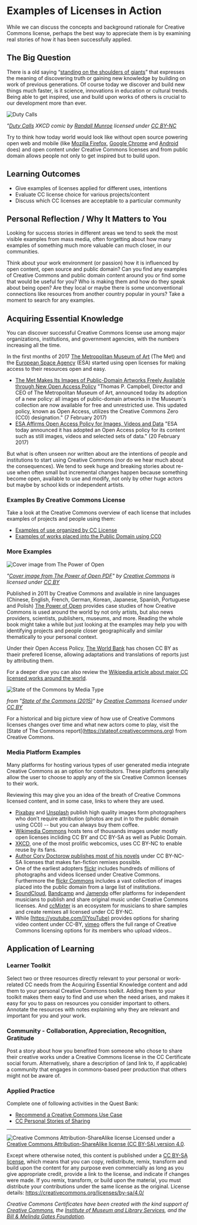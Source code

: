 # Examples of Licenses in Action

While we can discuss the concepts and background rationale for Creative Commons license, perhaps the best way to appreciate them is by examining real stories of how it has been successfully applied.

## The Big Question

There is a old saying “[standing on the shoulders of giants](https://en.wikipedia.org/wiki/Standing_on_the_shoulders_of_giants)” that expresses the meaning of discovering truth or gaining new knowledge by building on work of previous generations. Of course today we discover and build new things much faster, is it science, innovations in education or cultural trends. Being able to get inspired, use and build upon works of others is crucial to our development more than ever.

![Duty Calls](https://github.com/creativecommons/cc-cert-edu/blob/master/images/licenses/duty-calls.png "Duty Calls")

*"[Duty Calls](https://xkcd.com/386/) XKCD comic by [Randall Munroe](https://xkcd.com/about/) licensed under [CC BY-NC](https://creativecommons.org/licenses/by-nc/4.0/)*


Try to think how today world would look like without open source powering open web and mobile (like [Mozilla Firefox](https://www.mozilla.org/firefox), [Google Chrome](https://www.google.com/chrome/) and [Android](https://www.android.com/) does) and open content under Creative Commons licenses and from public domain allows people not only to get inspired but to build upon. 

## Learning Outcomes

* Give examples of licenses applied for different uses, intentions
* Evaluate CC license choice for various projects/content
* Discuss which CC licenses are acceptable to a particular community


## Personal Reflection / Why It Matters to You  
  
Looking for success stories in different areas we tend to seek the most visible examples from mass media, often forgetting about how many examples of something much more valuable can much closer, in our communities. 

Think about your work environment (or passion) how it is influenced by open content, open source and public domain? Can you find any examples of Creative Commons and public domain content around you or find some that would be useful for you? Who is making them and how do they speak about being open? Are they local or maybe there is some unconventional connections like resources from another country popular in yours? Take a moment to search for any examples. 

## Acquiring Essential Knowledge 

You can discover successful Creative Commons license use among major organizations, institutions, and government agencies, with the numbers increasing all the time. 

In the first  months of 2017  [The Metropolitan Museum of Art](http://www.metmuseum.org) (The Met) and the [European Space Agency](http://www.esa.int/) (ESA) started using open licenses for making access to their resources open and easy.

* [The Met Makes Its Images of Public-Domain Artworks Freely Available through New Open Access Policy](http://www.metmuseum.org/press/news/2017/open-access) "Thomas P. Campbell, Director and CEO of The Metropolitan Museum of Art, announced today its adoption of a new policy: all images of public-domain artworks in the Museum's collection are now available for free and unrestricted use. This updated policy, known as Open Access, utilizes the Creative Commons Zero (CC0) designation." (7 February 2017)
* [ESA Affirms Open Access Policy for Images, Videos and Data](http://www.esa.int/For_Media/Press_Releases/ESA_affirms_Open_Access_policy_for_images_videos_and_data) "ESA today announced it has adopted an Open Access policy for its content such as still images, videos and selected sets of data." (20 February 2017)

But what is often unseen  nor written about are the intentions of people and institutions to start using Creative Commons (nor do we hear much about the consequences). We tend to seek huge and breaking stories about re-use when often small but incremental changes happen because something become open, available to use and modify, not only by other huge actors but maybe by school kids or independent artists.

### Examples By Creative Commons License
Take a look at the Creative Commons overview of each license that includes examples of projects and people using them:

* [Examples of use organized by CC License](https://creativecommons.org/share-your-work/licensing-types-examples/licensing-examples/)
* [Examples of works placed into the Public Domain using CC0](https://creativecommons.org/share-your-work/public-domain/cc0/)

### More Examples

![Cover image from The Power of Open](https://github.com/creativecommons/cc-cert-edu/blob/master/images/sociocultural/power-open.jpg "Cover image from The Power of Open")

*"[Cover image from The Power of Open PDF](http://thepowerofopen.org/ "The Power of Open")" by [Creative Commons](https://creativecommons.org) is licensed under [CC BY](http://creativecommons.org/licenses/by/3.0/)*

Published in 2011 by Creative Commons and available in nine languages (Chinese, English, French, German, Korean, Japanese, Spanish, Portuguese and Polish) [The Power of Open](http://thepowerofopen.org/) provides case studies of how Creative Commons is used around the world by not only artists, but also news providers, scientists, publishers, museums, and more. Reading the whole book might take a while but just looking at the examples may help you with identifying projects and people closer geographically and similar thematically to your personal context.

Under their Open Access Policy, [The World Bank](https://openknowledge.worldbank.org/) has chosen CC BY as thaeir prefered license, allowing adaptations and translations of reports just by attributing them. 

For a deeper dive you can also review the [Wikipedia article about major CC licensed works around the world](https://en.wikipedia.org/wiki/List_of_major_Creative_Commons_licensed_works). 

![State of the Commons by Media Type](https://stateof.creativecommons.org/2015/img/content-bubbles.svg "State of the Commons by Media Type")

*from "[State of the Commons (2015)](https://stateof.creativecommons.org/2015/)" by [Creative Commons](https://creativecommons.org/) licensed under [CC BY](https://creativecommons.org/licenses/by/4.0/)*

For a historical and big picture view of how use of Creative Commons licenses changes over time and what new actors come to play, visit the [State of The Commons report[(https://stateof.creativecommons.org) from Creative Commons.


### Media Platform Examples

Many platforms for hosting various types of user generated media integrate Creative Commons as an option for contributors. These platforms generally allow the user to choose to apply any of the six Creative Common licenses to their work. 

Reviewing this may give you an idea of the breath of Creative Commons licensed content, and in some case, links to where they are used.


* [Pixabay](http://pixabay.com) and [Unsplash](http://unsplash.com/) publish high quality images form photographers who don’t require attribution (photos are put in to the public domain using CC0) -- but you can always buy them coffee. 
* [Wikimedia Commons](https://commons.wikimedia.org/) hosts tens of thousands images under mostly open licenses incliding CC BY and CC BY-SA as well as Public Domain.
* [XKCD](https://xkcd.com/), one of the most prolific webcomics, uses CC BY-NC to enable reuse by its fans.
* [Author Cory Doctorow publishes most of his novels](http://craphound.com/littlebrother/download/) under CC BY-NC-SA licenses that makes fan-fiction remixes possible.
* One of the earliest adopters [flickr](http://www.flickr.com/creativecommons/) includes hundreds of millions of photographs and videos licensed under Creative Commons. Furthermore the [flickr Commons](https://www.flickr.com/commons/) includes a vast collection of images placed into the public domain from a large list of institutions.
* [SoundCloud](https://soundcloud.com/creativecommonsmusicfree), [Bandcamp](https://bandcamp.com/) and [Jamendo](https://www.jamendo.com/) offer platforms for independent musicians to publish and share original music under Creative Commons licenses. And [ccMixter](http://ccmixter.org/) is an ecosystem for musicians to share samples and create remixes all licensed under CC BY-NC.
* While [https://youtube.com/](YouTube) provides options for sharing video content under CC-BY, [vimeo](https://vimeo.com/creativecommons) offers the full range of Creative Commons licensing options for its members who upload videos.. 

## Application of Learning

### Learner Toolkit
Select two or three resources directly relevant to your personal or work-related CC needs from the Acquiring Essential Knowledge content and add them to your personal Creative Commons toolkit. Adding them to your toolkit makes them easy to find and use when the need arises, and makes it easy for you to pass on resources you consider important to others. Annotate the resources with notes explaining why they are relevant and important for you and your work.

### Community - Collaboration, Appreciation, Recognition, Gratitude
Post a story about how you benefited from someone who chose to share their creative works under a Creative Commons license in the CC Certificate social forum. Alternatively, share a description of (and link to, if applicable) a community that engages in commons-based peer production that others might not be aware of.

### Applied Practice

Complete one of  following activities in the Quest Bank:

* [Recommend a Creative Commons Use Case](https://quests.creativecommons.org/assignments/recommend-use-case)
* [CC Personal Stories of Sharing](https://quests.creativecommons.org/assignments/cc-stories)

----

![Creative Commons Attribution-ShareAlike license](https://github.com/creativecommons/cc-cert-edu/blob/master/images/cc-by-sa-88x31.png "CC BY-SA")
Licensed under a [Creative Commons Attribution-ShareAlike license (CC BY-SA) version 4.0](https://creativecommons.org/licenses/by-sa/4.0/).

Except where otherwise noted, this content is published under a [CC BY-SA license](https://creativecommons.org/licenses/by-sa/4.0/), which means that you can copy, redistribute, remix, transform and build upon the content for any purpose even commercially as long as you give appropriate credit, provide a link to the license, and indicate if changes were made. If you remix, transform, or build upon the material, you must distribute your contributions under the same license as the original.
License details: https://creativecommons.org/licenses/by-sa/4.0/

*Creative Commons Certificates have been created with the kind support of [Creative Commons](http://creativecommons.org/), the [Institute of Museum and Library Services](https://www.imls.gov/), and the [Bill & Melinda Gates Foundation](http://www.gatesfoundation.org/).*

